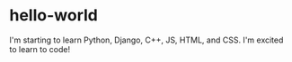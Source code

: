 # hello-world
I'm starting to learn Python, Django, C++, JS, HTML, and CSS.
I'm excited to learn to code!
